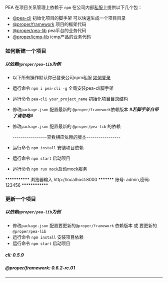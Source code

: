 
PEA 在项目关系管理上依赖于 `npm` 
在公司内部[私服](http://nexus.propersoft.cn:8081/)上提供以下几个包：

-  [@pea-cli](http://nexus.propersoft.cn:8081/repository/npm-internal/pea-cli/-/pea-cli-0.5.0.tgz) 初始化项目的脚手架 可以快速生成一个项目目录
-  [@proper/framework](http://nexus.propersoft.cn:8081/repository/npm-internal/@pea/framework/-/framework-0.4.4.tgz) 项目的框架代码
-  [@proper/pea-lib](http://nexus.propersoft.cn:8081/repository/npm-internal/@proper/pea-lib/-/pea-lib-0.6.0-rc.1.tgz) pea平台的业务代码
-  [@proper/icmp-lib](http://nexus.propersoft.cn:8081/repository/npm-internal/@proper/icmp-lib/-/icmp-lib-0.6.0-beta.1.tgz) icmp产品的业务代码


###  如何新建一个项目
##### 以依赖`@proper/pea-lib`为例
- 以下所有操作默认你已登录公司npm私服 [如何登录](https://github.com/propersoft-cn/proper-enterprise-app#%E4%BD%BF%E7%94%A8)
- 运行命令 `npm i pea-cli -g` 全局安装pea-cli脚手架 
- 运行命令 `pea-cli your_project_name` 初始化项目目录结构
- 修改`package.json`  配置最新的 `@proper/framework`依赖版本   ***#若脚手架自带了请忽略#***
- 修改`package.json` 配置最新的  `@proper/pea-lib` 的依赖

    -----------------[查看相应依赖的版本](http://nexus.propersoft.cn:8081)-----------------
- 运行命令 `npm install` 安装项目依赖
- 运行命令 `npm start` 启动项目
- 运行命令 `npm run mock`启动mock服务

*********** 浏览器输入 http://localhost:8000 ******* 账号: admin,密码: 123456 ************

### 更新一个项目
##### 以依赖`@proper/pea-lib`为例
- 修改`package.json`  配置要更新的`@proper/framework` 依赖版本 或 要更新的`@proper/pea-lib`
- 运行命令 `npm install` 安装项目依赖
- 运行命令 `npm start` 启动项目



 ##### cli: 0.5.9
 ##### @proper/framework: 0.6.2-rc.01
 ***


